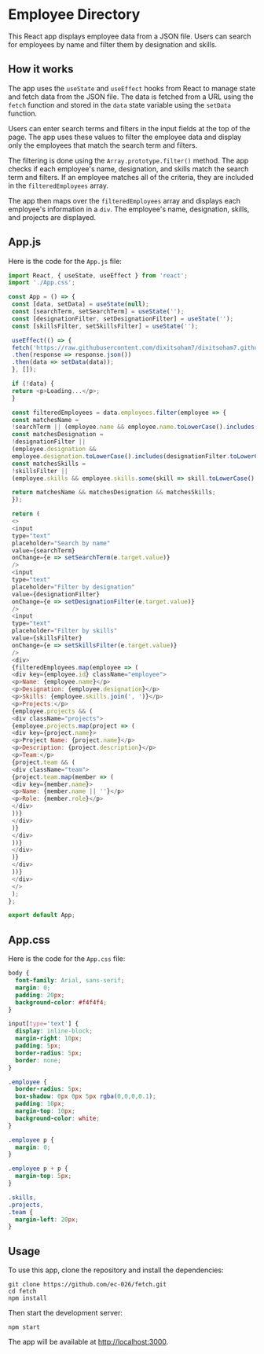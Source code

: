 # Employee Directory

This React app displays employee data from a JSON file. Users can search for employees by name and filter them by designation and skills.

## How it works

The app uses the `useState` and `useEffect` hooks from React to manage state and fetch data from the JSON file. The data is fetched from a URL using the `fetch` function and stored in the `data` state variable using the `setData` function.

Users can enter search terms and filters in the input fields at the top of the page. The app uses these values to filter the employee data and display only the employees that match the search term and filters.

The filtering is done using the `Array.prototype.filter()` method. The app checks if each employee's name, designation, and skills match the search term and filters. If an employee matches all of the criteria, they are included in the `filteredEmployees` array.

The app then maps over the `filteredEmployees` array and displays each employee's information in a `div`. The employee's name, designation, skills, and projects are displayed.

## App.js

Here is the code for the `App.js` file:

```javascript
import React, { useState, useEffect } from 'react';
import './App.css';

const App = () => {
 const [data, setData] = useState(null);
 const [searchTerm, setSearchTerm] = useState('');
 const [designationFilter, setDesignationFilter] = useState('');
 const [skillsFilter, setSkillsFilter] = useState('');

 useEffect(() => {
 fetch('https://raw.githubusercontent.com/dixitsoham7/dixitsoham7.github.io/main/index.json')
 .then(response => response.json())
 .then(data => setData(data));
 }, []);

 if (!data) {
 return <p>Loading...</p>;
 }

 const filteredEmployees = data.employees.filter(employee => {
 const matchesName =
 !searchTerm || (employee.name && employee.name.toLowerCase().includes(searchTerm.toLowerCase()));
 const matchesDesignation =
 !designationFilter ||
 (employee.designation &&
 employee.designation.toLowerCase().includes(designationFilter.toLowerCase()));
 const matchesSkills =
 !skillsFilter ||
 (employee.skills && employee.skills.some(skill => skill.toLowerCase().includes(skillsFilter.toLowerCase())));

 return matchesName && matchesDesignation && matchesSkills;
 });

 return (
 <>
 <input
 type="text"
 placeholder="Search by name"
 value={searchTerm}
 onChange={e => setSearchTerm(e.target.value)}
 />
 <input
 type="text"
 placeholder="Filter by designation"
 value={designationFilter}
 onChange={e => setDesignationFilter(e.target.value)}
 />
 <input
 type="text"
 placeholder="Filter by skills"
 value={skillsFilter}
 onChange={e => setSkillsFilter(e.target.value)}
 />
 <div>
 {filteredEmployees.map(employee => (
 <div key={employee.id} className="employee">
 <p>Name: {employee.name}</p>
 <p>Designation: {employee.designation}</p>
 <p>Skills: {employee.skills.join(', ')}</p>
 <p>Projects:</p>
 {employee.projects && (
 <div className="projects">
 {employee.projects.map(project => (
 <div key={project.name}>
 <p>Project Name: {project.name}</p>
 <p>Description: {project.description}</p>
 <p>Team:</p>
 {project.team && (
 <div className="team">
 {project.team.map(member => (
 <div key={member.name}>
 <p>Name: {member.name || ''}</p>
 <p>Role: {member.role}</p>
 </div>
 ))}
 </div>
 )}
 </div>
 ))}
 </div>
 )}
 </div>
 ))}
 </div>
 </>
 );
};

export default App;
```

## App.css

Here is the code for the `App.css` file:

```css
body {
  font-family: Arial, sans-serif;
  margin: 0;
  padding: 20px;
  background-color: #f4f4f4;
}

input[type='text'] {
  display: inline-block;
  margin-right: 10px;
  padding: 5px;
  border-radius: 5px;
  border: none;
}

.employee {
  border-radius: 5px;
  box-shadow: 0px 0px 5px rgba(0,0,0,0.1);
  padding: 10px;
  margin-top: 10px;
  background-color: white;
}

.employee p {
  margin: 0;
}

.employee p + p {
  margin-top: 5px;
}

.skills,
.projects,
.team {
  margin-left: 20px;
}
```

## Usage

To use this app, clone the repository and install the dependencies:

```
git clone https://github.com/ec-026/fetch.git
cd fetch
npm install
```

Then start the development server:

```
npm start
```

The app will be available at [http://localhost:3000](http://localhost:3000).
